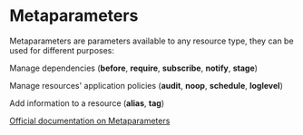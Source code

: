      
           
       
<h1>Metaparameters</h1>
       
                            
<p>Metaparameters are parameters available to any resource type, they can be used for different purposes:</p>
<p>Manage dependencies (<strong>before</strong>, <strong>require</strong>, <strong>subscribe</strong>, <strong>notify</strong>, <strong>stage</strong>)</p>
<p>Manage resources' application policies (<strong>audit</strong>, <strong>noop</strong>, <strong>schedule</strong>, <strong>loglevel</strong>)</p>
<p>Add information to a resource (<strong>alias</strong>, <strong>tag</strong>)</p>
<p><a href="https://puppet.com/docs/puppet/latest/metaparameter.html">Official documentation on Metaparameters</a></p>
  
